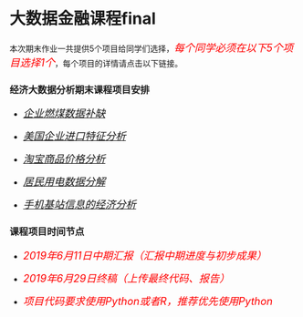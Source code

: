 # 大数据金融课程final

本次期末作业一共提供5个项目给同学们选择，<font color="red" size=4>*每个同学必须在以下5个项目选择1个*</font>，每个项目的详情请点击以下链接。

### 经济大数据分析期末课程项目安排

- <font color="red" size=4>*[企业燃煤数据补缺](https://github.com/FDU-SDS/Big_Data_Economic_Course_Final/blob/master/%E6%9C%9F%E6%9C%AB%E8%80%83%E8%AF%84%E9%A1%B9%E7%9B%AE%EF%BC%9A%E4%BC%81%E4%B8%9A%E7%87%83%E7%85%A4%E6%95%B0%E6%8D%AE%E8%A1%A5%E7%BC%BA.md)*</font>

- <font color="red" size=4>*[美国企业进口特征分析](https://github.com/FDU-SDS/Big_Data_Economic_Course_Final/blob/master/%E6%9C%9F%E6%9C%AB%E8%80%83%E8%AF%84%E9%A1%B9%E7%9B%AE%EF%BC%9A%E4%BC%81%E4%B8%9A%E7%87%83%E7%85%A4%E6%95%B0%E6%8D%AE%E8%A1%A5%E7%BC%BA.md)*</font>

- <font color="red" size=4>*[淘宝商品价格分析](https://github.com/FDU-SDS/Big_Data_Economic_Course_Final/blob/master/%E6%9C%9F%E6%9C%AB%E8%80%83%E8%AF%84%E9%A1%B9%E7%9B%AE%EF%BC%9A%E6%B7%98%E5%AE%9D%E5%95%86%E5%93%81%E4%BB%B7%E6%A0%BC%E5%88%86%E6%9E%90.md)*</font>
	
- <font color="red" size=4>*[居民用电数据分解](https://github.com/FDU-SDS/Big_Data_Economic_Course_Final/blob/master/%E6%9C%9F%E6%9C%AB%E8%80%83%E8%AF%84%E9%A1%B9%E7%9B%AE%EF%BC%9A%E5%B1%85%E6%B0%91%E7%94%A8%E7%94%B5%E6%95%B0%E6%8D%AE%E5%88%86%E8%A7%A3.md)*</font>

- <font color="red" size=4>*[手机基站信息的经济分析](https://github.com/FDU-SDS/Big_Data_Economic_Course_Final/blob/master/%E6%9C%9F%E6%9C%AB%E8%80%83%E8%AF%84%E9%A1%B9%E7%9B%AE%EF%BC%9A%E6%89%8B%E6%9C%BA%E5%9F%BA%E7%AB%99%E4%BF%A1%E6%81%AF%E7%9A%84%E7%BB%8F%E6%B5%8E%E5%88%86%E6%9E%90.md)*</font>

### 课程项目时间节点

* <font color=red size=4>*2019年6月11日中期汇报（汇报中期进度与初步成果）*</font>

* <font color=red size=4>*2019年6月29日终稿（上传最终代码、报告）*</font>

* <font color=red size=4>*项目代码要求使用Python或者R，推荐优先使用Python*</font>
